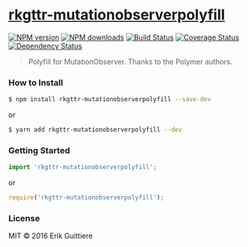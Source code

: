 # [rkgttr-mutationobserverpolyfill](https://github.com/rkgttr/rkgttr-mutationobserverpolyfill)

[![NPM version](http://img.shields.io/npm/v/rkgttr-mutationobserverpolyfill.svg?style=flat-square)](https://www.npmjs.com/package/rkgttr-mutationobserverpolyfill)
[![NPM downloads](http://img.shields.io/npm/dm/rkgttr-mutationobserverpolyfill.svg?style=flat-square)](https://www.npmjs.com/package/rkgttr-mutationobserverpolyfill)
[![Build Status](http://img.shields.io/travis/rkgttr/rkgttr-mutationobserverpolyfill/master.svg?style=flat-square)](https://travis-ci.org/rkgttr/rkgttr-mutationobserverpolyfill)
[![Coverage Status](https://img.shields.io/coveralls/rkgttr/rkgttr-mutationobserverpolyfill.svg?style=flat-square)](https://coveralls.io/rkgttr/rkgttr-mutationobserverpolyfill)
[![Dependency Status](http://img.shields.io/david/rkgttr/rkgttr-mutationobserverpolyfill.svg?style=flat-square)](https://david-dm.org/rkgttr/rkgttr-mutationobserverpolyfill)

> Polyfill for MutationObserver. Thanks to the Polymer authors.

### How to Install

```sh
$ npm install rkgttr-mutationobserverpolyfill --save-dev
```
or

```sh
$ yarn add rkgttr-mutationobserverpolyfill --dev
```

### Getting Started

```js
import 'rkgttr-mutationobserverpolyfill';
```

or

```js
require('rkgttr-mutationobserverpolyfill');
```


### License

MIT © 2016 Erik Guittiere
